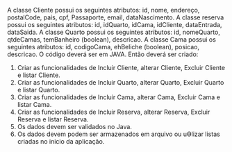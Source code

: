 A classe Cliente possui os seguintes atributos: id, nome, endereço, postalCode, pais, cpf,
Passaporte, email, dataNascimento.
A classe reserva possui os seguintes atributos: id, idQuarto, idCama, idCliente,
dataEntrada, dataSaida.
A classe Quarto possui os seguintes atributos: id, nomeQuarto, qtdeCamas, temBanheiro
(boolean), descricao.
A classe Cama possui os seguintes atributos: id, codigoCama, ehBeliche (boolean),
posicao, descricao.
O código deverá ser em JAVA.
Então deverá ser criado:
1. Criar as funcionalidades de Incluir Cliente, alterar Cliente, Excluir Cliente e listar
Cliente.
2. Criar as funcionalidades de Incluir Quarto, alterar Quarto, Excluir Quarto e listar Quarto.
3. Criar as funcionalidades de Incluir Cama, alterar Cama, Excluir Cama e listar Cama.
4. Criar as funcionalidades de Incluir Reserva, alterar Reserva, Excluir Reserva e listar
Reserva.
5. Os dados devem ser validados no Java.
6. Os dados devem podem ser armazenados em arquivo ou uƟlizar listas criadas no inicio da
aplicação.
